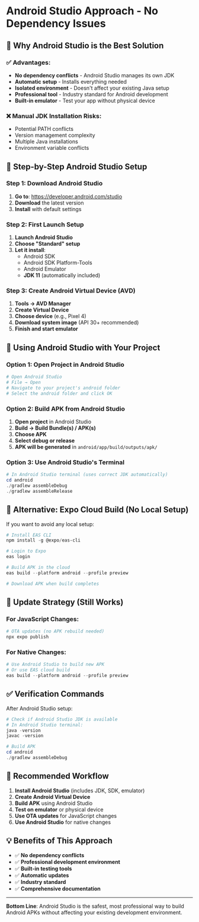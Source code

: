 # Android Studio Approach - No Dependency Issues

## 🎯 **Why Android Studio is the Best Solution**

### **✅ Advantages:**
- **No dependency conflicts** - Android Studio manages its own JDK
- **Automatic setup** - Installs everything needed
- **Isolated environment** - Doesn't affect your existing Java setup
- **Professional tool** - Industry standard for Android development
- **Built-in emulator** - Test your app without physical device

### **❌ Manual JDK Installation Risks:**
- Potential PATH conflicts
- Version management complexity
- Multiple Java installations
- Environment variable conflicts

## 🚀 **Step-by-Step Android Studio Setup**

### **Step 1: Download Android Studio**
1. **Go to**: https://developer.android.com/studio
2. **Download** the latest version
3. **Install** with default settings

### **Step 2: First Launch Setup**
1. **Launch Android Studio**
2. **Choose "Standard" setup**
3. **Let it install**:
   - Android SDK
   - Android SDK Platform-Tools
   - Android Emulator
   - **JDK 11** (automatically included)

### **Step 3: Create Android Virtual Device (AVD)**
1. **Tools → AVD Manager**
2. **Create Virtual Device**
3. **Choose device** (e.g., Pixel 4)
4. **Download system image** (API 30+ recommended)
5. **Finish and start emulator**

## 🔧 **Using Android Studio with Your Project**

### **Option 1: Open Project in Android Studio**
```powershell
# Open Android Studio
# File → Open
# Navigate to your project's android folder
# Select the android folder and click OK
```

### **Option 2: Build APK from Android Studio**
1. **Open project** in Android Studio
2. **Build → Build Bundle(s) / APK(s)**
3. **Choose APK**
4. **Select debug or release**
5. **APK will be generated** in `android/app/build/outputs/apk/`

### **Option 3: Use Android Studio's Terminal**
```powershell
# In Android Studio terminal (uses correct JDK automatically)
cd android
./gradlew assembleDebug
./gradlew assembleRelease
```

## 📱 **Alternative: Expo Cloud Build (No Local Setup)**

If you want to avoid any local setup:

```powershell
# Install EAS CLI
npm install -g @expo/eas-cli

# Login to Expo
eas login

# Build APK in the cloud
eas build --platform android --profile preview

# Download APK when build completes
```

## 🔄 **Update Strategy (Still Works)**

### **For JavaScript Changes:**
```powershell
# OTA updates (no APK rebuild needed)
npx expo publish
```

### **For Native Changes:**
```powershell
# Use Android Studio to build new APK
# Or use EAS cloud build
eas build --platform android --profile preview
```

## ✅ **Verification Commands**

After Android Studio setup:

```powershell
# Check if Android Studio JDK is available
# In Android Studio terminal:
java -version
javac -version

# Build APK
cd android
./gradlew assembleDebug
```

## 🎯 **Recommended Workflow**

1. **Install Android Studio** (includes JDK, SDK, emulator)
2. **Create Android Virtual Device**
3. **Build APK** using Android Studio
4. **Test on emulator** or physical device
5. **Use OTA updates** for JavaScript changes
6. **Use Android Studio** for native changes

## 💡 **Benefits of This Approach**

- ✅ **No dependency conflicts**
- ✅ **Professional development environment**
- ✅ **Built-in testing tools**
- ✅ **Automatic updates**
- ✅ **Industry standard**
- ✅ **Comprehensive documentation**

---

**Bottom Line**: Android Studio is the safest, most professional way to build Android APKs without affecting your existing development environment.
